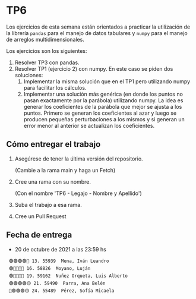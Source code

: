 # TP6

Los ejercicios de esta semana están orientados a practicar la utilización de la librería `pandas` para el manejo de datos tabulares y `numpy` para el manejo de arreglos multidimensionales.

Los ejercicios son los siguientes:
1. Resolver TP3 con pandas.
2. Resolver TP1 (ejercicio 2) con numpy.
    En este caso se piden dos soluciones:
    1. Implementar la misma solución que en el TP1 pero utilizando numpy para facilitar los cálculos.
    2. Implementar una solución más genérica (en donde los puntos no pasan exactamente por la parábola) utilizando numpy. La idea es generar los coeficientes de la parábola que mejor se ajusta a los puntos. Primero se generan los coeficientes al azar y luego se producen pequeñas perturbaciones a los mismos y si generan un error menor al anterior se actualizan los coeficientes.

## Cómo entregar el trabajo
1. Asegúrese de tener la última versión del repositorio.
    
    (Cambie a la rama main y haga un Fetch)
2. Cree una rama con su nombre.
    
    (Con el nombre 'TP6 - Legajo - Nombre y Apellido')
3. Suba el trabajo a esa rama.
4. Cree un Pull Request 

## Fecha de entrega
- 20 de octubre de 2021 a las 23:59 hs

```
 🟢🟢🟢🟢🔴 13. 55939  Mena, Iván Leandro                      
 🟢🔴🔴🔴🔴 16. 58826  Moyano, Luján                           
 🟢🔴🔴🔴🔴 19. 59162  Nuñez Orqueta, Luis Alberto             
 🟢🟢🟢🟢🟡 21. 59490  Parra, Ana Belén                        
 🔴🟢🟢🟢🟡 24. 55489  Pérez, Sofía Micaela                    
```

